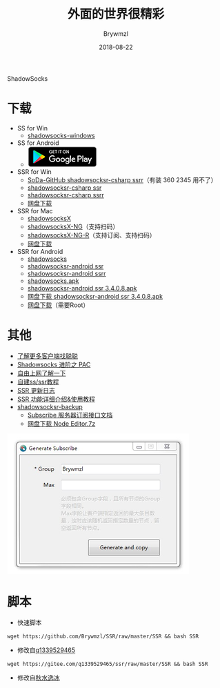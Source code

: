﻿---
layout:     post
title:      外面的世界很精彩
subtitle:   
date:       2018-08-22
author:     Brywmzl
header-img: img/post-bg-os-metro.jpg
catalog: true
tags: [ShadowSocks]

---
ShadowSocks

<!--more-->

# 下载
* SS for Win
	* [shadowsocks-windows](https://github.com/shadowsocks/shadowsocks-windows/releases)
* SS for Android
	* <a href="https://play.google.com/store/apps/details?id=com.github.shadowsocks"><img src="\img\Chrome\google-play-download.png"></a>
* SSR for Win
	* [SoDa-GitHub shadowsocksr-csharp ssrr](https://github.com/SoDa-GitHub/shadowsocksrr-csharp/releases)（有装 360 2345 用不了）
	* [shadowsocksr-csharp ssr](https://github.com/shadowsocksr-backup/shadowsocksr-csharp/releases)
	* [shadowsocksr-csharp ssrr](https://github.com/shadowsocksrr/shadowsocksr-csharp/releases)
	* [网盘下载](http://pan.ccav1.me/lanzou.php?type=down&url=https://pan.lanzou.com/i0j7xqf)
* SSR for Mac
	* [shadowsocksX](https://github.com/shadowsocks/shadowsocks-iOS/releases)
	* [shadowsocksX-NG](https://github.com/shadowsocksr-backup/ShadowsocksX-NG)（支持扫码）
	* [shadowsocksX-NG-R](https://github.com/qinyuhang/ShadowsocksX-NG-R/releases)（支持订阅、支持扫码）
	* [网盘下载](http://pan.ccav1.me/lanzou.php?type=down&url=https://www.lanzous.com/i1745if)
* SSR for Android
	* [shadowsocks](https://github.com/shadowsocks/shadowsocks-android/releases)
	* [shadowsocksr-android ssr](https://github.com/shadowsocksr-backup/shadowsocksr-android/releases)
	* [shadowsocksr-android ssrr](https://github.com/shadowsocksrr/shadowsocksr-android/releases)
	* [shadowsocks.apk](https://apps.evozi.com/apk-downloader/?id=com.github.shadowsocks)
	* [shadowsocksr-android ssr 3.4.0.8.apk](https://github.com/shadowsocksr-backup/shadowsocksr-android/releases/download/3.4.0.8/shadowsocksr-release.apk)
	* [网盘下载 shadowsocksr-android ssr 3.4.0.8.apk](http://pan.ccav1.me/lanzou.php?type=down&url=https://www.lanzous.com/i1pjt8h)
	* [网盘下载](http://pan.ccav1.me/lanzou.php?type=down&url=https://pan.lanzou.com/i0j7w5i)（需要Root）


# 其他
* [了解更多客户端找聪聪](https://congcong0806.github.io/)
* [Shadowsocks 进阶之 PAC](https://www.jianshu.com/p/5518642a8301)
* [自由上网了解一下](https://github.com/Alvin9999/new-pac/wiki)
* [自建ss/ssr教程](https://github.com/Alvin9999/new-pac/wiki/自建ss服务器教程)
* [SSR 更新日志](https://files.ime.moe/shadowsocks/changelog.txt)
* [SSR 功能详细介绍&使用教程](https://lolico.moe/tutorial/shadowsocksr.html)
* [shadowsocksr-backup](https://github.com/shadowsocksr-backup)
	* [Subscribe 服务器订阅接口文档](https://github.com/shadowsocksr-backup/shadowsocks-rss/wiki/Subscribe-服务器订阅接口文档)
	* [网盘下载 Node Editor.7z](http://pan.ccav1.me/lanzou.php?type=down&url=https://www.lanzous.com/i2641ad)

![](/img/TheWorld/Subscribe.jpg)

# 脚本

* 快速脚本
```
wget https://github.com/Brywmzl/SSR/raw/master/SSR && bash SSR
```
* 修改自[q1339529465](https://gitee.com/q1339529465/ssr)
```
wget https://gitee.com/q1339529465/ssr/raw/master/SSR && bash SSR
```  
* 修改自[秋水逸冰](https://teddysun.com)